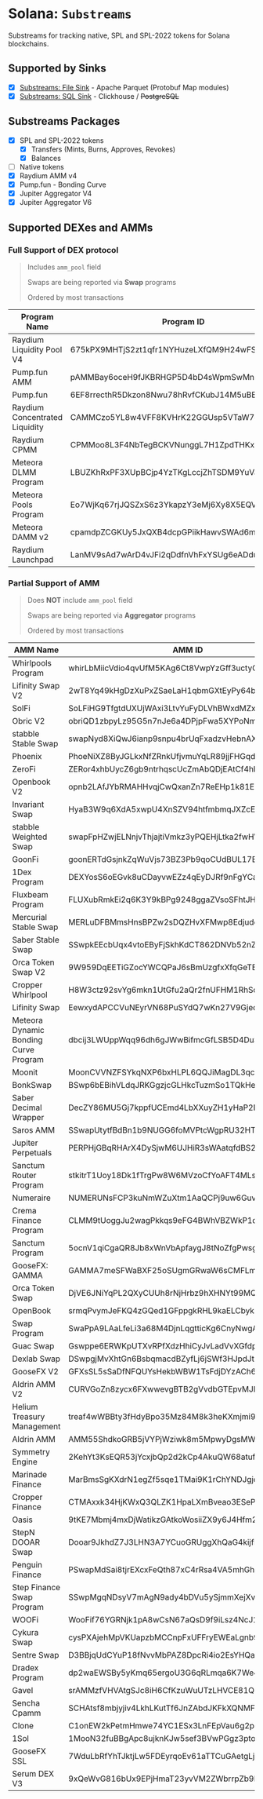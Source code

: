 # Solana: `Substreams`

Substreams for tracking native, SPL and SPL-2022 tokens for Solana blockchains.

## Supported by Sinks

- [x] [Substreams: File Sink](https://github.com/streamingfast/substreams-sink-files) - Apache Parquet (Protobuf Map modules)
- [x] [Substreams: SQL Sink](https://github.com/streamingfast/substreams-sink-sql) - Clickhouse / ~~PostgreSQL~~

## Substreams Packages

- [x] SPL and SPL-2022 tokens
  - [x] Transfers (Mints, Burns, Approves, Revokes)
  - [x] Balances
- [ ] Native tokens
- [x] Raydium AMM v4
- [x] Pump.fun - Bonding Curve
- [x] Jupiter Aggregator V4
- [x] Jupiter Aggregator V6

## Supported DEXes and AMMs

### Full Support of DEX protocol

> Includes `amm_pool` field
>
> Swaps are being reported via **Swap** programs
>
> Ordered by most transactions

| Program Name | Program ID |
|------------|--------------|
| Raydium Liquidity Pool V4 | 675kPX9MHTjS2zt1qfr1NYHuzeLXfQM9H24wFSUt1Mp8 |
| Pump.fun AMM | pAMMBay6oceH9fJKBRHGP5D4bD4sWpmSwMn52FMfXEA |
| Pump.fun | 6EF8rrecthR5Dkzon8Nwu78hRvfCKubJ14M5uBEwF6P |
| Raydium Concentrated Liquidity | CAMMCzo5YL8w4VFF8KVHrK22GGUsp5VTaW7grrKgrWqK |
| Raydium CPMM | CPMMoo8L3F4NbTegBCKVNunggL7H1ZpdTHKxQB5qKP1C |
| Meteora DLMM Program | LBUZKhRxPF3XUpBCjp4YzTKgLccjZhTSDM9YuVaPwxo |
| Meteora Pools Program | Eo7WjKq67rjJQSZxS6z3YkapzY3eMj6Xy8X5EQVn5UaB |
| Meteora DAMM v2 | cpamdpZCGKUy5JxQXB4dcpGPiikHawvSWAd6mEn1sGG |
| Raydium Launchpad | LanMV9sAd7wArD4vJFi2qDdfnVhFxYSUg6eADduJ3uj |

### Partial Support of AMM

> Does **NOT** include `amm_pool` field
>
> Swaps are being reported via **Aggregator** programs
>
> Ordered by most transactions

| AMM Name | AMM ID |
|-----|--------------|
| Whirlpools Program | whirLbMiicVdio4qvUfM5KAg6Ct8VwpYzGff3uctyCc |
| Lifinity Swap V2 | 2wT8Yq49kHgDzXuPxZSaeLaH1qbmGXtEyPy64bL7aD3c |
| SolFi | SoLFiHG9TfgtdUXUjWAxi3LtvYuFyDLVhBWxdMZxyCe |
| Obric V2 | obriQD1zbpyLz95G5n7nJe6a4DPjpFwa5XYPoNm113y |
| stabble Stable Swap | swapNyd8XiQwJ6ianp9snpu4brUqFxadzvHebnAXjJZ |
| Phoenix | PhoeNiXZ8ByJGLkxNfZRnkUfjvmuYqLR89jjFHGqdXY |
| ZeroFi | ZERor4xhbUycZ6gb9ntrhqscUcZmAbQDjEAtCf4hbZY |
| Openbook V2 | opnb2LAfJYbRMAHHvqjCwQxanZn7ReEHp1k81EohpZb |
| Invariant Swap | HyaB3W9q6XdA5xwpU4XnSZV94htfmbmqJXZcEbRaJutt |
| stabble Weighted Swap | swapFpHZwjELNnjvThjajtiVmkz3yPQEHjLtka2fwHW |
| GoonFi | goonERTdGsjnkZqWuVjs73BZ3Pb9qoCUdBUL17BnS5j |
| 1Dex Program | DEXYosS6oEGvk8uCDayvwEZz4qEyDJRf9nFgYCaqPMTm |
| Fluxbeam Program | FLUXubRmkEi2q6K3Y9kBPg9248ggaZVsoSFhtJHSrm1X |
| Mercurial Stable Swap | MERLuDFBMmsHnsBPZw2sDQZHvXFMwp8EdjudcU2HKky |
| Saber Stable Swap | SSwpkEEcbUqx4vtoEByFjSkhKdCT862DNVb52nZg1UZ |
| Orca Token Swap V2 | 9W959DqEETiGZocYWCQPaJ6sBmUzgfxXfqGeTEdp3aQP |
| Cropper Whirlpool | H8W3ctz92svYg6mkn1UtGfu2aQr2fnUFHM1RhScEtQDt |
| Lifinity Swap | EewxydAPCCVuNEyrVN68PuSYdQ7wKn27V9Gjeoi8dy3S |
| Meteora Dynamic Bonding Curve Program | dbcij3LWUppWqq96dh6gJWwBifmcGfLSB5D4DuSMaqN |
| Moonit | MoonCVVNZFSYkqNXP6bxHLPL6QQJiMagDL3qcqUQTrG |
| BonkSwap | BSwp6bEBihVLdqJRKGgzjcGLHkcTuzmSo1TQkHepzH8p |
| Saber Decimal Wrapper | DecZY86MU5Gj7kppfUCEmd4LbXXuyZH1yHaP2NTqdiZB |
| Saros AMM | SSwapUtytfBdBn1b9NUGG6foMVPtcWgpRU32HToDUZr |
| Jupiter Perpetuals | PERPHjGBqRHArX4DySjwM6UJHiR3sWAatqfdBS2qQJu |
| Sanctum Router Program | stkitrT1Uoy18Dk1fTrgPw8W6MVzoCfYoAFT4MLsmhq |
| Numeraire | NUMERUNsFCP3kuNmWZuXtm1AaQCPj9uw6Guv2Ekoi5P |
| Crema Finance Program | CLMM9tUoggJu2wagPkkqs9eFG4BWhVBZWkP1qv3Sp7tR |
| Sanctum Program | 5ocnV1qiCgaQR8Jb8xWnVbApfaygJ8tNoZfgPwsgx9kx |
| GooseFX: GAMMA | GAMMA7meSFWaBXF25oSUgmGRwaW6sCMFLmBNiMSdbHVT |
| Orca Token Swap | DjVE6JNiYqPL2QXyCUUh8rNjHrbz9hXHNYt99MQ59qw1 |
| OpenBook | srmqPvymJeFKQ4zGQed1GFppgkRHL9kaELCbyksJtPX |
| Swap Program | SwaPpA9LAaLfeLi3a68M4DjnLqgtticKg6CnyNwgAC8 |
| Guac Swap | Gswppe6ERWKpUTXvRPfXdzHhiCyJvLadVvXGfdpBqcE1 |
| Dexlab Swap | DSwpgjMvXhtGn6BsbqmacdBZyfLj6jSWf3HJpdJtmg6N |
| GooseFX V2 | GFXsSL5sSaDfNFQUYsHekbWBW1TsFdjDYzACh62tEHxn |
| Aldrin AMM V2 | CURVGoZn8zycx6FXwwevgBTB2gVvdbGTEpvMJDbgs2t4 |
| Helium Treasury Management | treaf4wWBBty3fHdyBpo35Mz84M8k3heKXmjmi9vFt5 |
| Aldrin AMM | AMM55ShdkoGRB5jVYPjWziwk8m5MpwyDgsMWHaMSQWH6 |
| Symmetry Engine | 2KehYt3KsEQR53jYcxjbQp2d2kCp4AkuQW68atufRwSr |
| Marinade Finance | MarBmsSgKXdrN1egZf5sqe1TMai9K1rChYNDJgjq7aD |
| Cropper Finance | CTMAxxk34HjKWxQ3QLZK1HpaLXmBveao3ESePXbiyfzh |
| Oasis | 9tKE7Mbmj4mxDjWatikzGAtkoWosiiZX9y6J4Hfm2R8H |
| StepN DOOAR Swap | Dooar9JkhdZ7J3LHN3A7YCuoGRUggXhQaG4kijfLGU2j |
| Penguin Finance | PSwapMdSai8tjrEXcxFeQth87xC4rRsa4VA5mhGhXkP |
| Step Finance Swap Program | SSwpMgqNDsyV7mAgN9ady4bDVu5ySjmmXejXvy2vLt1 |
| WOOFi | WooFif76YGRNjk1pA8wCsN67aQsD9f9iLsz4NcJ1AVb |
| Cykura Swap | cysPXAjehMpVKUapzbMCCnpFxUFFryEWEaLgnb9NrR8 |
| Sentre Swap | D3BBjqUdCYuP18fNvvMbPAZ8DpcRi4io2EsYHQawJDag |
| Dradex Program | dp2waEWSBy5yKmq65ergoU3G6qRLmqa6K7We4rZSKph |
| Gavel | srAMMzfVHVAtgSJc8iH6CfKzuWuUTzLHVCE81QU1rgi |
| Sencha Cpamm | SCHAtsf8mbjyjiv4LkhLKutTf6JnZAbdJKFkXQNMFHZ |
| Clone | C1onEW2kPetmHmwe74YC1ESx3LnFEpVau6g2pg4fHycr |
| 1Sol | 1MooN32fuBBgApc8ujknKJw5sef3BVwPGgz3pto1BAh |
| GooseFX SSL | 7WduLbRfYhTJktjLw5FDEyrqoEv61aTTCuGAetgLjzN5 |
| Serum DEX V3 | 9xQeWvG816bUx9EPjHmaT23yvVM2ZWbrrpZb9PusVFin |
